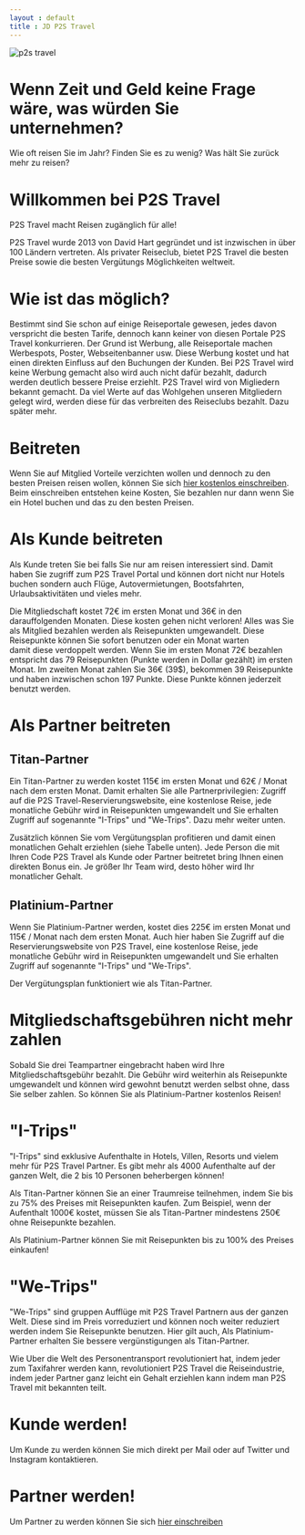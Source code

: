 ```yaml
---
layout : default
title : JD P2S Travel
---
```


<img class="d-block w-100 img-fluid" src="/assets/P2S.png" alt="p2s travel">

# Wenn Zeit und Geld keine Frage wäre, was würden Sie unternehmen?

Wie oft reisen Sie im Jahr? Finden Sie es zu wenig? Was hält Sie zurück mehr zu reisen?

# Willkommen bei P2S Travel

P2S Travel macht Reisen zugänglich für alle! 

P2S Travel wurde 2013 von David Hart gegründet und ist inzwischen in über 100 Ländern vertreten. Als privater Reiseclub, bietet P2S Travel die besten Preise sowie die besten Vergütungs Möglichkeiten weltweit. 

# Wie ist das möglich?

Bestimmt sind Sie schon auf einige Reiseportale gewesen, jedes davon verspricht die besten Tarife, dennoch kann keiner von diesen Portale P2S Travel konkurrieren. Der Grund ist Werbung, alle Reiseportale machen Werbespots, Poster, Webseitenbanner usw. Diese Werbung kostet und hat einen direkten Einfluss auf den Buchungen der Kunden. Bei P2S Travel wird keine Werbung gemacht also wird auch nicht dafür bezahlt, dadurch werden deutlich bessere Preise erziehlt. P2S Travel wird von Migliedern bekannt gemacht. Da viel Werte auf das Wohlgehen unseren Mitgliedern gelegt wird, werden diese für das verbreiten des Reiseclubs bezahlt. Dazu später mehr.

# Beitreten

Wenn Sie auf Mitglied Vorteile verzichten wollen und dennoch zu den besten Preisen reisen wollen, können Sie sich [hier kostenlos einschreiben](https://thehotelsite.com/jdp2stravel). Beim einschreiben entstehen keine Kosten, Sie bezahlen nur dann wenn Sie ein Hotel buchen und das zu den besten Preisen.

# Als Kunde beitreten

Als Kunde treten Sie bei falls Sie nur am reisen interessiert sind. Damit haben Sie zugriff zum P2S Travel Portal und können dort nicht nur Hotels buchen sondern auch Flüge, Autovermietungen, Bootsfahrten, Urlaubsaktivitäten und vieles mehr. 

Die Mitgliedschaft kostet 72€ im ersten Monat und 36€ in den darauffolgenden Monaten. Diese kosten gehen nicht verloren! Alles was Sie als Mitglied bezahlen werden als Reisepunkten umgewandelt. Diese Reisepunkte können Sie sofort benutzen oder ein Monat warten  
damit diese verdoppelt werden. Wenn Sie im ersten Monat 72€ bezahlen entspricht das 79 Reisepunkten (Punkte werden in Dollar gezählt) im ersten Monat. Im zweiten Monat zahlen Sie 36€ (39$), bekommen 39 Reisepunkte und haben inzwischen schon 197 Punkte. Diese Punkte können jederzeit benutzt werden.

# Als Partner beitreten

## Titan-Partner

Ein Titan-Partner zu werden kostet 115€ im ersten Monat und 62€ / Monat nach dem ersten Monat. Damit erhalten Sie alle Partnerprivilegien: Zugriff auf die P2S Travel-Reservierungswebsite, eine kostenlose Reise, jede monatliche Gebühr wird in Reisepunkten umgewandelt und Sie erhalten Zugriff auf sogenannte "I-Trips" und "We-Trips". Dazu mehr weiter unten.

Zusätzlich können Sie vom Vergütungsplan profitieren und damit einen monatlichen Gehalt erziehlen (siehe Tabelle unten). Jede Person die mit Ihren Code P2S Travel als Kunde oder Partner beitretet bring Ihnen einen direkten Bonus ein. Je größer Ihr Team wird, desto höher wird Ihr monatlicher Gehalt. 


## Platinium-Partner

Wenn Sie Platinium-Partner werden, kostet dies 225€ im ersten Monat und 115€ / Monat nach dem ersten Monat. Auch hier haben Sie Zugriff auf die Reservierungswebsite von P2S Travel, eine kostenlose Reise, jede monatliche Gebühr wird in Reisepunkten umgewandelt und Sie erhalten Zugriff auf sogenannte "I-Trips" und "We-Trips". 

Der Vergütungsplan funktioniert wie als Titan-Partner.

# Mitgliedschaftsgebühren nicht mehr zahlen

Sobald Sie drei Teampartner eingebracht haben wird Ihre Mitgliedschaftsgebühr bezahlt. Die Gebühr wird weiterhin als Reisepunkte umgewandelt und können wird gewohnt benutzt werden selbst ohne, dass Sie selber zahlen. So können Sie als Platinium-Partner kostenlos Reisen!

# "I-Trips"

"I-Trips" sind exklusive Aufenthalte in Hotels, Villen, Resorts und vielem mehr für P2S Travel Partner. Es gibt mehr als 4000 Aufenthalte auf der ganzen Welt, die 2 bis 10 Personen beherbergen können!

Als Titan-Partner können Sie an einer Traumreise teilnehmen, indem Sie bis zu 75% des Preises mit Reisepunkten kaufen. Zum Beispiel, wenn der Aufenthalt 1000€ kostet, müssen Sie als Titan-Partner mindestens 250€ ohne Reisepunkte bezahlen.

Als Platinium-Partner können Sie mit Reisepunkten bis zu 100% des Preises einkaufen!

# "We-Trips"

"We-Trips" sind gruppen Aufflüge mit P2S Travel Partnern aus der ganzen Welt. Diese sind im Preis vorreduziert und können noch weiter reduziert werden indem Sie Reisepunkte benutzen. Hier gilt auch, Als Platinium-Partner erhalten Sie bessere vergünstigungen als Titan-Partner.

Wie Uber die Welt des Personentransport revolutioniert hat, indem jeder zum Taxifahrer werden kann, revolutioniert P2S Travel die Reiseindustrie, indem jeder Partner ganz leicht ein Gehalt erziehlen kann indem man P2S Travel mit bekannten teilt.

# Kunde werden!

Um Kunde zu werden können Sie mich direkt per Mail oder auf Twitter und Instagram kontaktieren.

# Partner werden!

Um Partner zu werden können Sie sich [hier einschreiben](https://p2stravel.com/join/jdtravelp2s)
